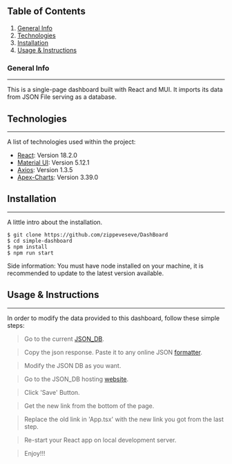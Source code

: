 ## Table of Contents
1. [General Info](#general-info)
2. [Technologies](#technologies)
3. [Installation](#installation)
4. [Usage & Instructions](#usage)
### General Info
***
This is a single-page dashboard built with React and MUI. It imports its data from JSON File serving as a database. 

## Technologies
***
A list of technologies used within the project:
* [React](https://react.dev/): Version 18.2.0
* [Material UI](https://mui.com/material-ui/): Version 5.12.1
* [Axios](https://example.com): Version 1.3.5
* [Apex-Charts](https://apexcharts.com/): Version 3.39.0
## Installation
***
A little intro about the installation. 
```
$ git clone https://github.com/zippeveseve/DashBoard
$ cd simple-dashboard
$ npm install
$ npm run start
```
Side information: You must have node installed on your machine, it is recommended to update to the latest version available.
## Usage & Instructions
***
In order to modify the data provided to this dashboard, follow these simple steps:
> Go to the current [JSON_DB](https://api.npoint.io/c3132bcbffd9cdbe3e55). 

> Copy the json response.
> Paste it to any online JSON [formatter](https://jsonformatter.curiousconcept.com/).

> Modify the JSON DB as you want.

> Go to the JSON_DB hosting [website](https://www.npoint.io/).

> Click 'Save' Button.

> Get the new link from the bottom of the page.

> Replace the old link in 'App.tsx' with the new link you got from the last step.

> Re-start your React app on local development server.

> Enjoy!!!
